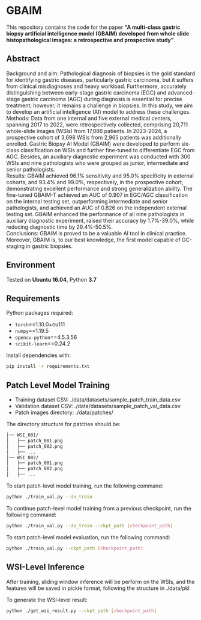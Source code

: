 # GBAIM
This repository contains the code for the paper **"A multi-class gastric biopsy artificial intelligence model (GBAIM) developed from whole slide histopathological images: a retrospective and prospective study"**.  

## Abstract  

Background and aim: Pathological diagnosis of biopsies is the gold standard for identifying gastric diseases, particularly gastric carcinoma, but it suffers from clinical misdiagnoses and heavy workload. Furthermore, accurately distinguishing between early-stage gastric carcinoma (EGC) and advanced-stage gastric carcinoma (AGC) during diagnosis is essential for precise treatment; however, it remains a challenge in biopsies. In this study, we aim to develop an artificial intelligence (AI) model to address these challenges.  
Methods: Data from one internal and five external medical centers, spanning 2017 to 2022, were retrospectively collected, comprising 20,711 whole-slide images (WSIs) from 17,086 patients. In 2023-2024, a prospective cohort of 3,698 WSIs from 2,965 patients was additionally enrolled. Gastric Biopsy AI Model (GBAIM) were developed to perform six-class classification on WSIs and further fine-tuned to differentiate EGC from AGC. Besides, an auxiliary diagnostic experiment was conducted with 300 WSIs and nine pathologists who were grouped as junior, intermediate and senior pathologists.   
Results: GBAIM achieved 96.1% sensitivity and 95.0% specificity in external cohorts, and 93.4% and 99.0%, respectively, in the prospective cohort, demonstrating excellent performance and strong generalization ability. The fine-tuned GBAIM-T achieved an AUC of 0.907 in EGC/AGC classification on the internal testing set, outperforming intermediate and senior pathologists, and achieved an AUC of 0.826 on the independent external testing set. GBAIM enhanced the performance of all nine pathologists in auxiliary diagnostic experiment, raised their accuracy by 1.7%-39.0%, while reducing diagnostic time by 29.4%-50.5%.   
Conclusions: GBAIM is proved to be a valuable AI tool in clinical practice. Moreover, GBAIM is, to our best knowledge, the first model capable of GC-staging in gastric biopsies. 
## Environment  
Tested on **Ubuntu 16.04**, Python **3.7**  

## Requirements  
Python packages required:  
- `torch`==1.10.0+cu111
- `numpy`==1.19.5
- `opencv-python`==4.5.3.56 
- `scikit-learn`==0.24.2  

Install dependencies with:  
```bash
pip install -r requirements.txt
```


## Patch Level Model Training 
* Training dataset CSV: ./data/datasets/sample_patch_train_data.csv
* Validation dataset CSV: ./data/datasets/sample_patch_val_data.csv
* Patch images directory: ./data/patches/
  
The directory structure for patches should be:
```bash
│── WSI_001/
│   ├── patch_001.png
│   ├── patch_002.png
│   ├── ...
│── WSI_002/
│   ├── patch_001.png
│   ├── patch_002.png
│   ├── ...
```

To start patch-level model training, run the following command:
```bash
python ./train_val.py --do_train
```

To continue patch-level model training from a previous checkpoint, run the following command:
```bash 
python ./train_val.py --do_train --ckpt_path [checkpoint_path]
```

To start patch-level model evaluation, run the following command:
```bash
python ./train_val.py --ckpt_path [checkpoint_path]
```

## WSI-Level Inference
After training, sliding window inference will be perform on the WSIs, and the features will be saved in pickle format, following the structure in ./data/pkl 

To generate the WSI-level result:
```bash 
python ./get_wsi_result.py --ckpt_path [checkpoint_path]
```

